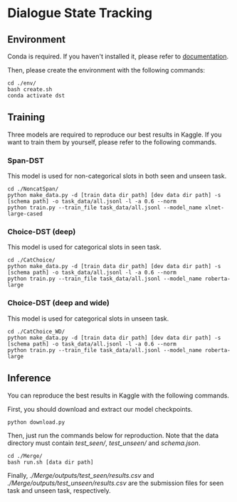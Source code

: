 # Dialogue State Tracking

## Environment

Conda is required. If you haven't installed it, please refer to [documentation](https://docs.conda.io/en/latest/miniconda.html).

Then, please create the environment with the following commands:

```
cd ./env/
bash create.sh
conda activate dst
```

## Training

Three models are required to reproduce our best results in Kaggle. If you want to train them by yourself, please refer to the following commands.

### Span-DST

This model is used for non-categorical slots in both seen and unseen task.

```
cd ./NoncatSpan/
python make_data.py -d [train data dir path] [dev data dir path] -s [schema path] -o task_data/all.jsonl -l -a 0.6 --norm
python train.py --train_file task_data/all.jsonl --model_name xlnet-large-cased
```

### Choice-DST (deep)

This model is used for categorical slots in seen task.

```
cd ./CatChoice/
python make_data.py -d [train data dir path] [dev data dir path] -s [schema path] -o task_data/all.jsonl -l -a 0.6 --norm
python train.py --train_file task_data/all.jsonl --model_name roberta-large
```

### Choice-DST (deep and wide)

This model is used for categorical slots in unseen task.

```
cd ./CatChoice_WD/
python make_data.py -d [train data dir path] [dev data dir path] -s [schema path] -o task_data/all.jsonl -l -a 0.6 --norm
python train.py --train_file task_data/all.jsonl --model_name roberta-large
```


## Inference

You can reproduce the best results in Kaggle with the following commands.

First, you should download and extract our model checkpoints.
```
python download.py
```

Then, just run the commands below for reproduction. Note that the data directory must contain *test_seen/*, *test_unseen/* and *schema.json*.
```
cd ./Merge/
bash run.sh [data dir path]
```

Finally, *./Merge/outputs/test_seen/results.csv* and *./Merge/outputs/test_unseen/results.csv* are the submission files for seen task and unseen task, respectively.
